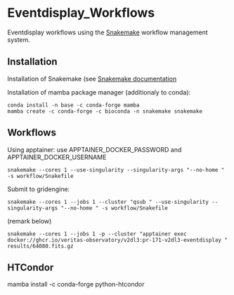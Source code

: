 # Eventdisplay_Workflows

Eventdisplay workflows using the [Snakemake](https://snakemake.readthedocs.io/en/stable/index.html) workflow management system.

## Installation

Installation of Snakemake (see [Snakemake documentation](https://snakemake.readthedocs.io/en/stable/getting_started/installation.html)

Installation of mamba package manager (additionaly to conda):
```
conda install -n base -c conda-forge mamba
mamba create -c conda-forge -c bioconda -n snakemake snakemake
```

## Workflows

Using apptainer:
use APPTAINER_DOCKER_PASSWORD and APPTAINER_DOCKER_USERNAME
```
snakemake --cores 1 --use-singularity --singularity-args "--no-home " -s workflow/Snakefile
```

Submit to gridengine:
```
snakemake --cores 1 --jobs 1 --cluster "qsub " --use-singularity --singularity-args "--no-home " -s workflow/Snakefile
```

(remark below)
```
snakemake --cores 1 --jobs 1 -p --cluster "apptainer exec docker://ghcr.io/veritas-observatory/v2dl3:pr-171-v2dl3-eventdisplay " results/64080.fits.gz
```

## HTCondor

mamba install -c conda-forge python-htcondor

